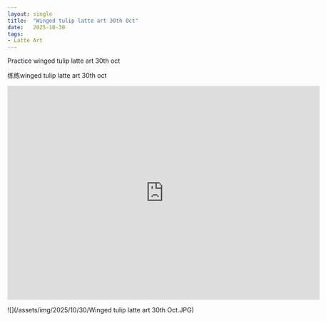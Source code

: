 ```yaml
---
layout: single
title:  "Winged tulip latte art 30th Oct"
date:   2025-10-30
tags:
- Latte Art
---
```


Practice winged tulip latte art 30th oct

练练winged tulip latte art 30th oct

<div class="embed-container">
  <iframe
      src="https://www.youtube.com/embed/EUh3r7AyTOI"
      width="700"
      height="480"
      frameborder="0"
      allowfullscreen="true">
  </iframe>
</div>

![](/assets/img/2025/10/30/Winged tulip latte art 30th Oct.JPG)
